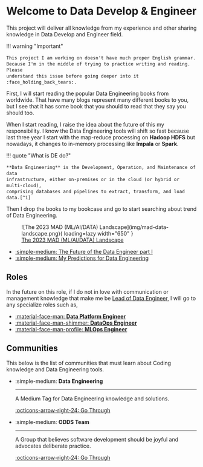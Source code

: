 # Welcome to **Data Develop & Engineer**

This project will deliver all knowledge from my experience and other sharing
knowledge in Data Develop and Engineer field.

!!! warning "Important"

    This project I am working on doesn't have much proper English grammar.
    Because I'm in the middle of trying to practice writing and reading. Please
    understand this issue before going deeper into it :face_holding_back_tears:.

First, I will start reading the popular Data Engineering books from worldwide. That
have many blogs represent many different books to you, but I see that it has some
book that you should to read that they say you should too.

When I start reading, I raise the idea about the future of this my responsibility.
I know the Data Engineering tools will shift so fast because last three year I
start with the map-reduce processing on **Hadoop HDFS** but nowadays, it changes
to in-memory processing like **Impala** or **Spark**.

!!! quote "What is DE do?"

    **Data Engineering** is the Development, Operation, and Maintenance of data
    infrastructure, either on-premises or in the cloud (or hybrid or multi-cloud),
    comprising databases and pipelines to extract, transform, and load data.[^1]

Then I drop the books to my bookcase and go to start searching about trend of
Data Engineering.

<figure markdown="span">
  ![The 2023 MAD (ML/AI/DATA) Landscape](img/mad-data-landscape.png){ loading=lazy width="650" }
  <figcaption><a href="https://mad.firstmark.com/">The 2023 MAD (ML/AI/DATA) Landscape</a></figcaption>
</figure>

- [:simple-medium: The Future of the Data Engineer part I](https://medium.com/@AnalyticsAtMeta/the-future-of-the-data-engineer-part-i-32bd125465be)
- [:simple-medium: My Predictions for Data Engineering](https://medium.com/art-of-data-engineering/my-predictions-for-data-engineering-in-2024-0723fa7a6e04)

## Roles

In the future on this role, if I do not in love with communication or management
knowledge that make me be [Lead of Data Engineer](roles/lead_data_engineer/index.md), I will go to any specialize
roles such as,

<div class="grid cards" markdown>

- [:material-face-man: **Data Platform Engineer**](roles/data_platform_engineer/index.md)
- [:material-face-man-shimmer: **DataOps Engineer**](roles/dataops_engineer/index.md)
- [:material-face-man-profile: **MLOps Engineer**](roles/mlops_engineer/index.md)

</div>

## Communities

This below is the list of communities that must learn about Coding knowledge and
Data Engineering tools.

<div class="grid cards" markdown>

-   :simple-medium: **Data Engineering**

    ---
    A Medium Tag for Data Engineering knowledge and solutions.

    [:octicons-arrow-right-24: Go Through](https://medium.com/tag/data-engineering)

-   :simple-medium: **ODDS Team**

    ---
    A Group that believes software development should be joyful and advocates
    deliberate practice.

    [:octicons-arrow-right-24: Go Through](https://medium.com/tag/data-engineering)

</div>

[^1]: Information of this quote reference from [:simple-medium: What is Data Engineering?](https://medium.com/codex/what-is-data-engineering-407bcf860baf)
[^2]: [The 2023 MAD (ML/AI/DATA) Landscape](https://mad.firstmark.com/)
